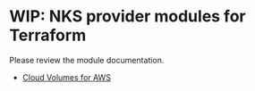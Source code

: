 # WIP: NKS provider modules for Terraform

Please review the module documentation.

* [Cloud Volumes for AWS](https://github.com/StackPointCloud/tf_nks_tests/tree/master/cvs_aws)
